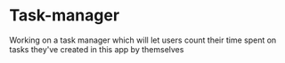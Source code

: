 # Task-manager
Working on a task manager which will let users count their time spent on tasks they've created in this app by themselves
